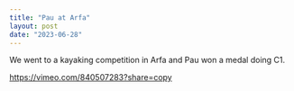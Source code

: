 ```yaml
---
title: "Pau at Arfa"
layout: post
date: "2023-06-28"
---
```


We went to a kayaking competition in Arfa and Pau won a medal doing C1.

https://vimeo.com/840507283?share=copy
